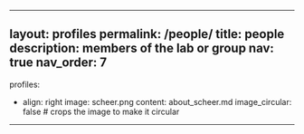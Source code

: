 
---
layout: profiles
permalink: /people/
title: people
description: members of the lab or group
nav: true
nav_order: 7
---

profiles:
  - align: right
    image: scheer.png
    content: about_scheer.md
    image_circular: false # crops the image to make it circular

---
    
 

